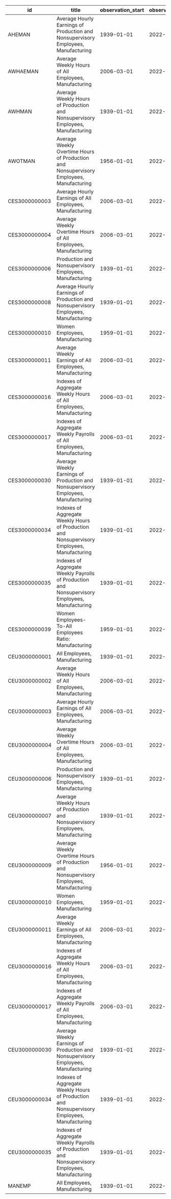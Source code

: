 | id            | title                                                                                          | observation_start   | observation_end   |
|---------------|------------------------------------------------------------------------------------------------|---------------------|-------------------|
| AHEMAN        | Average Hourly Earnings of Production and Nonsupervisory Employees, Manufacturing              | 1939-01-01          | 2022-06-01        |
| AWHAEMAN      | Average Weekly Hours of All Employees, Manufacturing                                           | 2006-03-01          | 2022-06-01        |
| AWHMAN        | Average Weekly Hours of Production and Nonsupervisory Employees, Manufacturing                 | 1939-01-01          | 2022-06-01        |
| AWOTMAN       | Average Weekly Overtime Hours of Production and Nonsupervisory Employees, Manufacturing        | 1956-01-01          | 2022-06-01        |
| CES3000000003 | Average Hourly Earnings of All Employees, Manufacturing                                        | 2006-03-01          | 2022-06-01        |
| CES3000000004 | Average Weekly Overtime Hours of All Employees, Manufacturing                                  | 2006-03-01          | 2022-06-01        |
| CES3000000006 | Production and Nonsupervisory Employees, Manufacturing                                         | 1939-01-01          | 2022-06-01        |
| CES3000000008 | Average Hourly Earnings of Production and Nonsupervisory Employees, Manufacturing              | 1939-01-01          | 2022-06-01        |
| CES3000000010 | Women Employees, Manufacturing                                                                 | 1959-01-01          | 2022-06-01        |
| CES3000000011 | Average Weekly Earnings of All Employees, Manufacturing                                        | 2006-03-01          | 2022-06-01        |
| CES3000000016 | Indexes of Aggregate Weekly Hours of All Employees, Manufacturing                              | 2006-03-01          | 2022-06-01        |
| CES3000000017 | Indexes of Aggregate Weekly Payrolls of All Employees, Manufacturing                           | 2006-03-01          | 2022-06-01        |
| CES3000000030 | Average Weekly Earnings of Production and Nonsupervisory Employees, Manufacturing              | 1939-01-01          | 2022-06-01        |
| CES3000000034 | Indexes of Aggregate Weekly Hours of Production and Nonsupervisory Employees, Manufacturing    | 1939-01-01          | 2022-06-01        |
| CES3000000035 | Indexes of Aggregate Weekly Payrolls of Production and Nonsupervisory Employees, Manufacturing | 1939-01-01          | 2022-06-01        |
| CES3000000039 | Women Employees-To-All Employees Ratio: Manufacturing                                          | 1959-01-01          | 2022-06-01        |
| CEU3000000001 | All Employees, Manufacturing                                                                   | 1939-01-01          | 2022-06-01        |
| CEU3000000002 | Average Weekly Hours of All Employees, Manufacturing                                           | 2006-03-01          | 2022-06-01        |
| CEU3000000003 | Average Hourly Earnings of All Employees, Manufacturing                                        | 2006-03-01          | 2022-06-01        |
| CEU3000000004 | Average Weekly Overtime Hours of All Employees, Manufacturing                                  | 2006-03-01          | 2022-06-01        |
| CEU3000000006 | Production and Nonsupervisory Employees, Manufacturing                                         | 1939-01-01          | 2022-06-01        |
| CEU3000000007 | Average Weekly Hours of Production and Nonsupervisory Employees, Manufacturing                 | 1939-01-01          | 2022-06-01        |
| CEU3000000009 | Average Weekly Overtime Hours of Production and Nonsupervisory Employees, Manufacturing        | 1956-01-01          | 2022-06-01        |
| CEU3000000010 | Women Employees, Manufacturing                                                                 | 1959-01-01          | 2022-06-01        |
| CEU3000000011 | Average Weekly Earnings of All Employees, Manufacturing                                        | 2006-03-01          | 2022-06-01        |
| CEU3000000016 | Indexes of Aggregate Weekly Hours of All Employees, Manufacturing                              | 2006-03-01          | 2022-06-01        |
| CEU3000000017 | Indexes of Aggregate Weekly Payrolls of All Employees, Manufacturing                           | 2006-03-01          | 2022-06-01        |
| CEU3000000030 | Average Weekly Earnings of Production and Nonsupervisory Employees, Manufacturing              | 1939-01-01          | 2022-06-01        |
| CEU3000000034 | Indexes of Aggregate Weekly Hours of Production and Nonsupervisory Employees, Manufacturing    | 1939-01-01          | 2022-06-01        |
| CEU3000000035 | Indexes of Aggregate Weekly Payrolls of Production and Nonsupervisory Employees, Manufacturing | 1939-01-01          | 2022-06-01        |
| MANEMP        | All Employees, Manufacturing                                                                   | 1939-01-01          | 2022-06-01        |